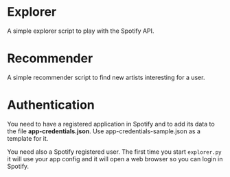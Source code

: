 # Explorer

A simple explorer script to play with the Spotify API.

# Recommender

A simple recommender script to find new artists interesting for a user.

# Authentication
 
You need to have a registered application in Spotify and to add its data to the file **app-credentials.json**.
Use app-credentials-sample.json as a template for it.

You need also a Spotify registered user. The first time you start `explorer.py`  it will use your app config and it will open a web browser so you can login in Spotify.
